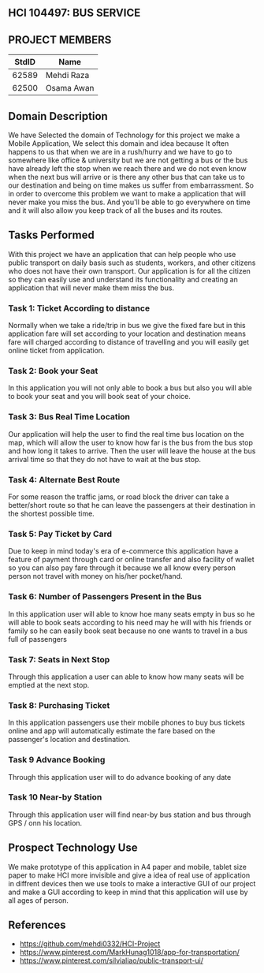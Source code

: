 ## HCI 104497: BUS SERVICE ##

## PROJECT MEMBERS ##
StdID | Name
------------ | -------------
62589 | Mehdi Raza
62500 | Osama Awan

## Domain Description ##
We have Selected the domain of Technology for this project we make a Mobile Application, We select this domain and idea because It often happens to us that when we are in a rush/hurry and we have to go to somewhere like office & university but we are not getting a bus or the bus have already left the stop when we reach there and we do not even know when the next bus will arrive or is there any other bus that can take us to our destination and being on time makes us suffer from embarrassment. So in order to overcome this problem we want to make a application that will never make you miss the bus. And you'll be able to go everywhere on time and it will also allow you keep track of all the buses and its routes.


## Tasks Performed ##
With this project we have an application that can help people who use public transport on daily basis such as students, workers, and other citizens who does not have their own transport. Our application is for all the citizen so they can easily use and understand its functionality and creating an application that will never make them miss the bus.

### Task 1: Ticket According to distance ###
Normally when we take a ride/trip in bus we give the fixed fare but in this application fare will set according to your location and destination means fare will charged according to distance of travelling and you will easily get online ticket from application.

### Task 2: Book your Seat ###
In this application you will not only able to book a bus but also you will able to book your seat and you will book seat of your choice.

### Task 3: Bus Real Time Location ###
Our application will help the user to find the real time bus location on the map, which will allow the user to know how far is the bus from the bus stop and how long it takes to arrive. Then the user will leave the house at the bus arrival time so that they do not have to wait at the bus stop.

### Task 4: Alternate Best Route ###
For some reason the traffic jams, or road block the driver can take a better/short route so that he can leave the passengers at their destination in the shortest possible time.

### Task 5: Pay Ticket by Card ###
Due to keep in mind today's era of e-commerce this application have a feature of payment through card or online transfer and also facility of wallet so you can also pay fare through it because we all know every person person not travel with money on his/her pocket/hand.

### Task 6: Number of Passengers Present in the Bus ###
In this application user will able to know hoe many seats empty in bus so he will able to book seats according to his need may he will with his friends or family so he can easily book seat because no one wants to travel in a bus full of passengers

### Task 7: Seats in Next Stop ###
Through this application a user can able to know how many seats will be emptied at the next stop. 

### Task 8: Purchasing Ticket ###
In this application passengers use their mobile phones to buy bus tickets online and app will automatically estimate the fare based on the passenger's location and destination.

### Task 9 Advance Booking ###
Through this application user will to do advance booking of any date

### Task 10 Near-by Station ###
Through this application user will find near-by bus station and bus through GPS / onn his location.

## Prospect Technology Use ##
We make prototype of this application in A4 paper and mobile, tablet size paper to make HCI more invisible and give a idea of real use of application in diffrent devices then we use tools to make a interactive GUI of our project and make a GUI according to keep in mind that this application will use by all ages of person.

## References ##
- https://github.com/mehdi0332/HCI-Project
- https://www.pinterest.com/MarkHunag1018/app-for-transportation/
- https://www.pinterest.com/silvialiao/public-transport-ui/
